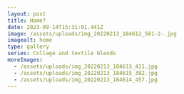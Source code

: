 ```yaml
---
layout: post
title: Home?
date: 2023-09-14T15:31:01.441Z
image: /assets/uploads/img_20220213_184612_581-2-.jpg
imagealt: home
type: gallery
series: Collage and textile blends
moreImages:
  - /assets/uploads/img_20220213_184613_411.jpg
  - /assets/uploads/img_20220213_184615_382.jpg
  - /assets/uploads/img_20220213_184614_457.jpg
---
```

